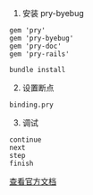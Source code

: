 1. 安装 pry-byebug
```
gem 'pry'
gem 'pry-byebug'
gem 'pry-doc'
gem 'pry-rails'

bundle install 
```

2. 设置断点
```
binding.pry
```

3. 调试
```
continue
next
step
finish
```
[查看官方文档](https://rubygems.org/gems/pry-byebug)
